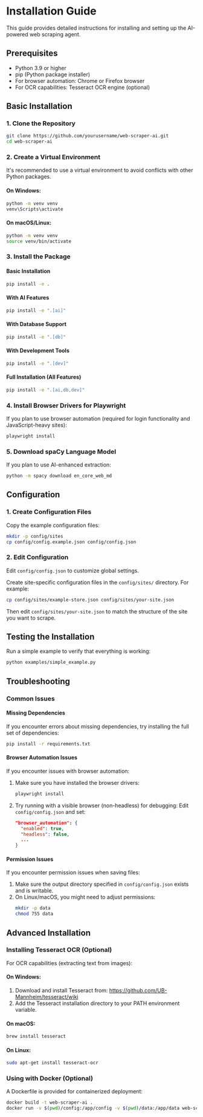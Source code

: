 # Installation Guide

This guide provides detailed instructions for installing and setting up the AI-powered web scraping agent.

## Prerequisites

- Python 3.9 or higher
- pip (Python package installer)
- For browser automation: Chrome or Firefox browser
- For OCR capabilities: Tesseract OCR engine (optional)

## Basic Installation

### 1. Clone the Repository

```bash
git clone https://github.com/yourusername/web-scraper-ai.git
cd web-scraper-ai
```

### 2. Create a Virtual Environment

It's recommended to use a virtual environment to avoid conflicts with other Python packages.

#### On Windows:
```bash
python -m venv venv
venv\Scripts\activate
```

#### On macOS/Linux:
```bash
python -m venv venv
source venv/bin/activate
```

### 3. Install the Package

#### Basic Installation
```bash
pip install -e .
```

#### With AI Features
```bash
pip install -e ".[ai]"
```

#### With Database Support
```bash
pip install -e ".[db]"
```

#### With Development Tools
```bash
pip install -e ".[dev]"
```

#### Full Installation (All Features)
```bash
pip install -e ".[ai,db,dev]"
```

### 4. Install Browser Drivers for Playwright

If you plan to use browser automation (required for login functionality and JavaScript-heavy sites):

```bash
playwright install
```

### 5. Download spaCy Language Model

If you plan to use AI-enhanced extraction:

```bash
python -m spacy download en_core_web_md
```

## Configuration

### 1. Create Configuration Files

Copy the example configuration files:

```bash
mkdir -p config/sites
cp config/config.example.json config/config.json
```

### 2. Edit Configuration

Edit `config/config.json` to customize global settings.

Create site-specific configuration files in the `config/sites/` directory. For example:

```bash
cp config/sites/example-store.json config/sites/your-site.json
```

Then edit `config/sites/your-site.json` to match the structure of the site you want to scrape.

## Testing the Installation

Run a simple example to verify that everything is working:

```bash
python examples/simple_example.py
```

## Troubleshooting

### Common Issues

#### Missing Dependencies

If you encounter errors about missing dependencies, try installing the full set of dependencies:

```bash
pip install -r requirements.txt
```

#### Browser Automation Issues

If you encounter issues with browser automation:

1. Make sure you have installed the browser drivers:
   ```bash
   playwright install
   ```

2. Try running with a visible browser (non-headless) for debugging:
   Edit `config/config.json` and set:
   ```json
   "browser_automation": {
     "enabled": true,
     "headless": false,
     ...
   }
   ```

#### Permission Issues

If you encounter permission issues when saving files:

1. Make sure the output directory specified in `config/config.json` exists and is writable.
2. On Linux/macOS, you might need to adjust permissions:
   ```bash
   mkdir -p data
   chmod 755 data
   ```

## Advanced Installation

### Installing Tesseract OCR (Optional)

For OCR capabilities (extracting text from images):

#### On Windows:
1. Download and install Tesseract from: https://github.com/UB-Mannheim/tesseract/wiki
2. Add the Tesseract installation directory to your PATH environment variable.

#### On macOS:
```bash
brew install tesseract
```

#### On Linux:
```bash
sudo apt-get install tesseract-ocr
```

### Using with Docker (Optional)

A Dockerfile is provided for containerized deployment:

```bash
docker build -t web-scraper-ai .
docker run -v $(pwd)/config:/app/config -v $(pwd)/data:/app/data web-scraper-ai scraper run --site example-store
``` 